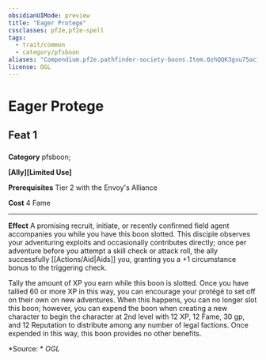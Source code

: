 ```yaml
---
obsidianUIMode: preview
title: "Eager Protege"
cssclasses: pf2e,pf2e-spell
tags:
  - trait/common
  - category/pfsboon
aliases: "Compendium.pf2e.pathfinder-society-boons.Item.0zhQQK3gvu75ac1Q"
license: OGL
---
```

# Eager Protege
## Feat 1
### 

**Category** pfsboon; 




**\[Ally\]\[Limited Use\]**

**Prerequisites** Tier 2 with the Envoy's Alliance

**Cost** 4 Fame

* * *

**Effect** A promising recruit, initiate, or recently confirmed field agent accompanies you while you have this boon slotted. This disciple observes your adventuring exploits and occasionally contributes directly; once per adventure before you attempt a skill check or attack roll, the ally successfully [[Actions/Aid|Aids]] you, granting you a +1 circumstance bonus to the triggering check.

Tally the amount of XP you earn while this boon is slotted. Once you have tallied 60 or more XP in this way, you can encourage your protégé to set off on their own on new adventures. When this happens, you can no longer slot this boon; however, you can expend the boon when creating a new character to begin the character at 2nd level with 12 XP, 12 Fame, 30 gp, and 12 Reputation to distribute among any number of legal factions. Once expended in this way, this boon provides no other benefits.

*Source: *
*OGL*